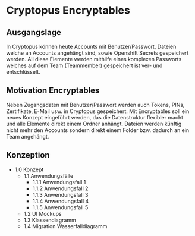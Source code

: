 # Cryptopus Encryptables

## Ausgangslage

In Cryptopus können heute Accounts mit Benutzer/Passwort, Dateien welche an Accounts angehängt sind, sowie Openshift Secrets gespeichert werden. All diese Elemente werden mithilfe eines komplexen Passworts welches auf dem Team (Teammember) gespeichert ist ver- und entschlüsselt. 

## Motivation Encryptables

Neben Zugangsdaten mit Benutzer/Passwort werden auch Tokens, PINs, Zertifikate, E-Mail usw. in Cryptopus gespeichert. Mit Encryptables soll ein neues Konzept eingeführt werden, das die Datenstruktur flexibler macht und alle Elemente direkt einem Ordner anhängt. Dateien werden künftig nicht mehr den Accounts sondern direkt einem Folder bzw. dadurch an ein Team angehängt.

## Konzeption

* 1.0 Konzept
  * 1.1 Anwendungsfälle
      * 1.1.1 Anwendungsfall 1
      * 1.1.2 Anwendungsfall 2
      * 1.1.3 Anwendungsfall 3
      * 1.1.4 Anwendungsfall 4
      * 1.1.5 Anwendungsfall 5
  * 1.2 UI Mockups
  * 1.3 Klassendiagramm
  * 1.4 Migration Wasserfalldiagramm
